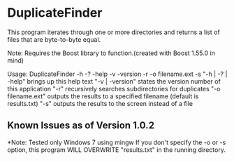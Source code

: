 DuplicateFinder
===============

This program iterates through one or more directories and returns a list of files that are byte-to-byte equal.

Note: Requires the Boost library to function.(created with Boost 1.55.0 in mind)

Usage: DuplicateFinder -h -? -help -v -version -r -o filename.ext -s
"-h | -? | -help" brings up this help text
"-v | -version" states the version number of this application
"-r" recursively searches subdirectories for duplicates
"-o filename.ext" outputs the results to a specified filename (default is results.txt)
"-s" outputs the results to the screen instead of a file

Known Issues as of Version 1.0.2
--------------------------------
*Note: Tested only Windows 7 using mingw
If you don't specify the -o or -s option, this program WILL OVERWRITE "results.txt" in the running directory.
